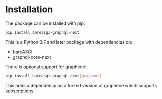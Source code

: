 # Installation

The package can be installed with pip.

```bash
pip install bareasgi-graphql-next
```

This is a Python 3.7 and later package with dependencies on:

* bareASGI
* graphql-core-next

There is optional support for graphene:

```bash
pip install bareasgi-graphql-next[graphene]
```

This adds a dependency on a forked version of graphene which supports subscriptions.